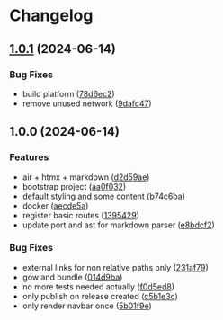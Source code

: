 # Changelog

## [1.0.1](https://github.com/shortcuts/codes/compare/v1.0.0...v1.0.1) (2024-06-14)


### Bug Fixes

* build platform ([78d6ec2](https://github.com/shortcuts/codes/commit/78d6ec24fdc0b202f65e421dd6e71c5047ad20ff))
* remove unused network ([9dafc47](https://github.com/shortcuts/codes/commit/9dafc47da69f19600d3b7d8f2a34b0e108999de0))

## 1.0.0 (2024-06-14)


### Features

* air + htmx + markdown ([d2d59ae](https://github.com/shortcuts/codes/commit/d2d59ae18697b70593f076945e707c797bd056f1))
* bootstrap project ([aa0f032](https://github.com/shortcuts/codes/commit/aa0f032c11da944541a3090cfe126ea64cb92b67))
* default styling and some content ([b74c6ba](https://github.com/shortcuts/codes/commit/b74c6ba3343017bf427cb0d807edebcd9813891c))
* docker ([aecde5a](https://github.com/shortcuts/codes/commit/aecde5a95cb11922c0d50487d0295e285b9e8140))
* register basic routes ([1395429](https://github.com/shortcuts/codes/commit/13954298b20153fa6ed6007d345b71f9d3647f2c))
* update port and ast for markdown parser ([e8bdcf2](https://github.com/shortcuts/codes/commit/e8bdcf2b301d16c3bab5ced92a069b8e7db94d95))


### Bug Fixes

* external links for non relative paths only ([231af79](https://github.com/shortcuts/codes/commit/231af79507a3f7ef5dade94f49493b28b42bd863))
* gow and bundle ([014d9ba](https://github.com/shortcuts/codes/commit/014d9baf6368d4b234c68d5e28699ce355c2d5e7))
* no more tests needed actually ([f0d5ed8](https://github.com/shortcuts/codes/commit/f0d5ed83f653a33bacba65c9a9fa6307cd4f7971))
* only publish on release created ([c5b1e3c](https://github.com/shortcuts/codes/commit/c5b1e3cee254659b5cc5c12040f214ee9076c5e6))
* only render navbar once ([5b01f9e](https://github.com/shortcuts/codes/commit/5b01f9e46a7d749b996a90027acac9be942e9761))
